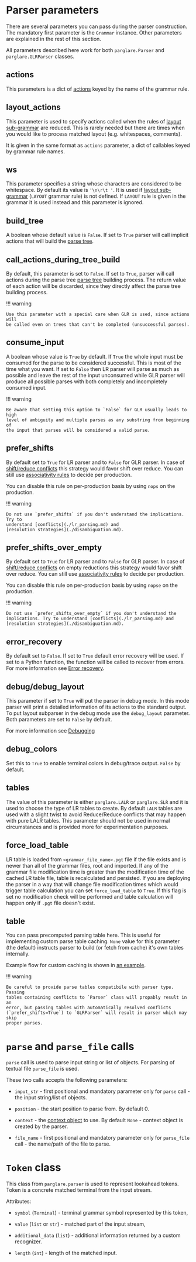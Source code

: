 # Parser parameters

There are several parameters you can pass during the parser construction. The
mandatory first parameter is the `Grammar` instance. Other parameters are
explained in the rest of this section.

All parameters described here work for both `parglare.Parser` and
`parglare.GLRParser` classes.


## actions

This parameters is a dict of [actions](./actions.md) keyed by the name of the
grammar rule.

## layout_actions

This parameter is used to specify actions called when the rules of [layout
sub-grammar](./grammar_language.md#handling-whitespaces-and-comments-in-your-language)
are reduced. This is rarely needed but there are times when you would like to
process matched layout (e.g. whitespaces, comments).

It is given in the same format as `actions` parameter, a dict of callables keyed
by grammar rule names.

## ws

This parameter specifies a string whose characters are considered to be
whitespace. By default its value is `'\n\r\t '`. It is used if [layout
sub-grammar](./grammar_language.md#handling-whitespaces-and-comments-in-your-language)
(`LAYOUT` grammar rule) is not defined. If `LAYOUT` rule is given in the grammar
it is used instead and this parameter is ignored.

## build_tree

A boolean whose default value is `False`. If set to `True` parser will call
implicit actions that will build the [parse tree](./parse_trees.md).

## call_actions_during_tree_build

By default, this parameter is set to `False`. If set to `True`, parser will call
actions during the parse tree [parse tree](./parse_trees.md) building process.
The return value of each action will be discarded, since they directly affect
the parse tree building process.


!!! warning

    Use this parameter with a special care when GLR is used, since actions will
    be called even on trees that can't be completed (unsuccessful parses).

## consume_input

A boolean whose value is `True` by default. If `True` the whole input must be
consumed for the parse to be considered successful. This is most of the time
what you want. If set to `False` then LR parser will parse as much as possible
and leave the rest of the input unconsumed while GLR parser will produce all
possible parses with both completely and incompletely consumed input.

!!! warning

    Be aware that setting this option to `False` for GLR usually leads to high
    level of ambiguity and multiple parses as any substring from beginning of
    the input that parses will be considered a valid parse.

## prefer_shifts

By default set to `True` for LR parser and to `False` for GLR parser. In case of
[shift/reduce conflicts](./lr_parsing.md) this strategy would favor shift over
reduce. You can still use [associativity
rules](./disambiguation.md#associativity) to decide per production.

You can disable this rule on per-production basis by using `nops` on the
production.


!!! warning

    Do not use `prefer_shifts` if you don't understand the implications. Try to
    understand [conflicts](./lr_parsing.md) and
    [resolution strategies](./disambiguation.md).


## prefer_shifts_over_empty

By default set to `True` for LR parser and to `False` for GLR parser. In case
of [shift/reduce conflicts](./lr_parsing.md) on empty reductions this strategy
would favor shift over reduce. You can still
use [associativity rules](./disambiguation.md#associativity) to decide per
production.

You can disable this rule on per-production basis by using `nopse` on the
production.

!!! warning

    Do not use `prefer_shifts_over_empty` if you don't understand the
    implications. Try to understand [conflicts](./lr_parsing.md) and
    [resolution strategies](./disambiguation.md).


## error_recovery

By default set to `False`. If set to `True` default error recovery will be used.
If set to a Python function, the function will be called to recover from errors.
For more information see [Error recovery](./handling_errors.md#error-recovery).

## debug/debug_layout

This parameter if set to `True` will put the parser in debug mode. In this mode
parser will print a detailed information of its actions to the standard output.
To put layout subparser in the debug mode use the `debug_layout` parameter. Both
parameters are set to `False` by default.

For more information see [Debugging](./debugging.md)


## debug_colors

Set this to `True` to enable terminal colors in debug/trace output. `False` by
default.

## tables

The value of this parameter is either `parglare.LALR` or `parglare.SLR` and it
is used to choose the type of LR tables to create. By default `LALR` tables are
used with a slight twist to avoid Reduce/Reduce conflicts that may happen with
pure LALR tables. This parameter should not be used in normal circumstances and
is provided more for experimentation purposes.

## force_load_table

LR table is loaded from `<grammar_file_name>.pgt` file if the file exists and is
newer than all of the grammar files, root and imported. If any of the grammar
file modification time is greater than the modification time of the cached LR
table file, table is recalculated and persisted. If you are deploying the parser
in a way that will change file modification times which would trigger table
calculation you can set `force_load_table` to `True`. If this flag is set no
modification check will be performed and table calculation will happen only if
`.pgt` file doesn't exist.

## table

You can pass precomputed parsing table here. This is useful for implementing
custom parse table caching. `None` value for this parameter (the default)
instructs parser to build (or fetch from cache) it's own tables internally.

Example flow for custom caching is shown in
[an example](https://github.com/igordejanovic/parglare/tree/master/examples/custom_table_caching).

!!! warning

    Be careful to provide parse tables compatibile with parser type. Passing
    tables containing conflicts to `Parser` class will propably result in an
    error, but passing tables with automatically resolved conflicts
    (`prefer_shifts=True`) to `GLRParser` will result in parser which may skip
    proper parses.

# `parse` and `parse_file` calls

`parse` call is used to parse input string or list of objects. For parsing of
textual file `parse_file` is used.

These two calls accepts the following parameters:

- `input_str` - first positional and mandatory parameter only for `parse` call -
  the input string/list of objects.

- `position` - the start position to parse from. By default 0.

- `context` - the [context object](./common.md#the-context-object) to use. By
  default `None` - context object is created by the parser.

- `file_name` - first positional and mandatory parameter only for `parse_file`
  call - the name/path of the file to parse.


# `Token` class

This class from `parglare.parser` is used to represent lookahead tokens. Token
is a concrete matched terminal from the input stream.

Attributes:

- `symbol` (`Terminal`) - terminal grammar symbol represented by this token,

- `value` (`list` or `str`) - matched part of the input stream,

- `additional_data` (`list`) - additional information returned by a custom
  recognizer.

- `length` (`int`) - length of the matched input.
